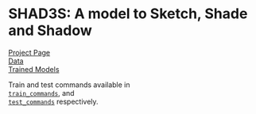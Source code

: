 # SHAD3S: A model to Sketch, Shade and Shadow #

[Project Page](https://bvraghav.com/shad3s/)  
[Data](https://bvraghav.com/shad3s/data.tar.xz)  
[Trained Models](https://bvraghav.com/shad3s/shad3s_checkpoints.tar.xz)

Train and test commands available in  
[`train_commands`](./train_commands), and  
[`test_commands`](./test_commands) respectively.
